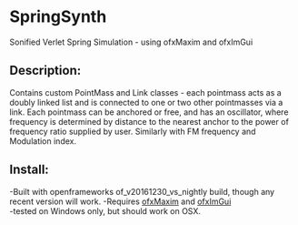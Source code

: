 # SpringSynth
Sonified Verlet Spring Simulation - using ofxMaxim and ofxImGui

## Description:
Contains custom PointMass and Link classes - each pointmass acts as a doubly linked list and is connected to one or two other pointmasses via a link. Each pointmass can be anchored or free, and has an oscillator, where frequency is determined by distance to the nearest anchor to the power of frequency ratio supplied by user. Similarly with FM frequency and Modulation index.

## Install:
-Built with openframeworks of_v20161230_vs_nightly build, though any recent version will work.
-Requires [ofxMaxim]( https://github.com/micknoise/Maximilian ) and [ofxImGui]( https://github.com/jvcleave/ofxImGui )  
-tested on Windows only, but should work on OSX.  
